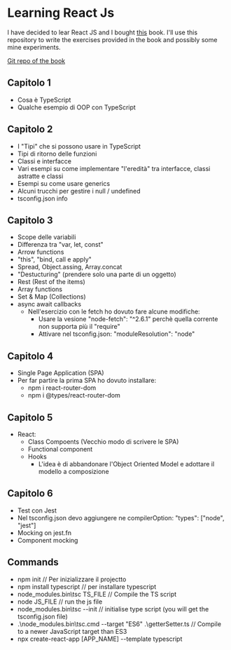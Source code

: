 # Learning React Js

I have decided to lear React JS and I bought [this](https://www.amazon.co.uk/Full-Stack-React-TypeScript-Node-applications/dp/1839219939) book. I'll use this repository to write the exercises provided in the book and possibly some mine experiments.

[Git repo of the book](https://github.com/PacktPublishing/Full-Stack-React-TypeScript-and-Node)

## Capitolo 1

- Cosa è TypeScript
- Qualche esempio di OOP con TypeScript

## Capitolo 2

- I "Tipi" che si possono usare in TypeScript
- Tipi di ritorno delle funzioni
- Classi e interfacce
- Vari esempi su come implementare "l'eredità" tra interfacce, classi astratte e classi
- Esempi su come usare generics
- Alcuni trucchi per gestire i null / undefined
- tsconfig.json info

## Capitolo 3
- Scope delle variabili
- Differenza tra "var, let, const"
- Arrow functions
- "this", "bind, call e apply"
- Spread, Object.assing, Array.concat
- "Destucturing" (prendere solo una parte di un oggetto)
- Rest (Rest of the items)
- Array functions
- Set & Map (Collections)
- async await callbacks
  - Nell'esercizio con le fetch ho dovuto fare alcune modifiche:
    - Usare la vesione "node-fetch": "^2.6.1" perchè quella corrente non supporta più il "require"
    - Attivare nel tsconfig.json: "moduleResolution": "node"

## Capitolo 4
- Single Page Application (SPA)
- Per far partire la prima SPA ho dovuto installare:
  - npm i react-router-dom
  - npm i @types/react-router-dom

## Capitolo 5
- React:
  - Class Compoents (Vecchio modo di scrivere le SPA)
  - Functional component
  - Hooks
    - L'idea è di abbandonare l'Object Oriented Model e adottare il modello a composizione

## Capitolo 6
- Test con Jest
- Nel tsconfig.json devo aggiungere ne compilerOption: "types": ["node", "jest"]
- Mocking on jest.fn
- Component mocking

## Commands
- npm init // Per inizializzare il projectto
- npm install typescript // per installare typescript
- node_modules\.bin\tsc TS_FILE // Compile the TS script
- node JS_FILE // run the js file
- node_modules\.bin\tsc --init // initialise type script (you will get the tsconfig.json file)
- .\node_modules\.bin\tsc.cmd --target "ES6" .\getterSetter.ts // Compile to a newer JavaScript target than ES3
- npx create-react-app [APP_NAME] --template typescript
